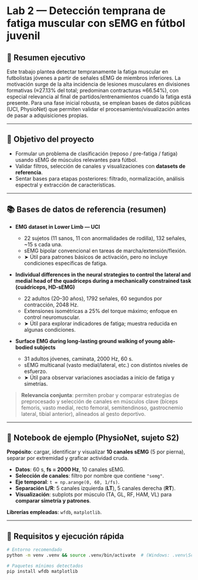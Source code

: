 # Lab 2 — Detección temprana de fatiga muscular con sEMG en fútbol juvenil

## 🧭 Resumen ejecutivo
Este trabajo plantea detectar tempranamente la fatiga muscular en futbolistas jóvenes a partir de señales sEMG de miembros inferiores. La motivación surge de la alta incidencia de lesiones musculares en divisiones formativas (≈27.13% del total; predominan contracturas ≈66.54%), con especial relevancia al final de partidos/entrenamientos cuando la fatiga está presente. Para una fase inicial robusta, se emplean bases de datos públicas (UCI, PhysioNet) que permiten validar el procesamiento/visualización antes de pasar a adquisiciones propias.

---

## 🎯 Objetivo del proyecto
- Formular un problema de clasificación (reposo / pre-fatiga / fatiga) usando sEMG de músculos relevantes para fútbol.
- Validar filtros, selección de canales y visualizaciones con **datasets de referencia**.
- Sentar bases para etapas posteriores: filtrado, normalización, análisis espectral y extracción de características.

---

## 📚 Bases de datos de referencia (resumen)
- **EMG dataset in Lower Limb — UCI**
  - 22 sujetos (11 sanos, 11 con anormalidades de rodilla), 132 señales, ~15 s cada una.
  - sEMG bipolar convencional en tareas de marcha/extensión/flexión.
  - ➤ Útil para patrones básicos de activación, pero no incluye condiciones específicas de fatiga.

- **Individual differences in the neural strategies to control the lateral and medial head of the quadriceps during a mechanically constrained task (cuádriceps, HD-sEMG)**
  - 22 adultos (20–30 años), 1792 señales, 60 segundos por contracción, 2048 Hz.
  - Extensiones isométricas a 25% del torque máximo; enfoque en control neuromuscular.
  - ➤ Útil para explorar indicadores de fatiga; muestra reducida en algunas condiciones.

- **Surface EMG during long-lasting ground walking of young able-bodied subjects**
  - 31 adultos jóvenes, caminata, 2000 Hz, 60 s.
  - sEMG multicanal (vasto medial/lateral, etc.) con distintos niveles de esfuerzo.
  - ➤ Útil para observar variaciones asociadas a inicio de fatiga y simetrías.

> **Relevancia conjunta**: permiten probar y comparar estrategias de preprocesado y selección de canales en músculos clave (bíceps femoris, vasto medial, recto femoral, semitendinoso, gastrocnemio lateral, tibial anterior), alineados al gesto deportivo.

---

## 🧪 Notebook de ejemplo (PhysioNet, sujeto S2)
**Propósito**: cargar, identificar y visualizar **10 canales sEMG** (5 por pierna), separar por extremidad y graficar actividad cruda.

- **Datos**: 60 s, **fs = 2000 Hz**, 10 canales sEMG.
- **Selección de canales**: filtro por nombre que contiene `"semg"`.
- **Eje temporal**: `t = np.arange(0, 60, 1/fs)`.
- **Separación L/R**: 5 canales izquierda (**LT**), 5 canales derecha (**RT**).
- **Visualización**: subplots por músculo (TA, GL, RF, HAM, VL) para **comparar simetría y patrones**.

**Librerías empleadas**: `wfdb`, `matplotlib`.

---

## 🧰 Requisitos y ejecución rápida
```bash
# Entorno recomendado
python -m venv .venv && source .venv/bin/activate  # (Windows: .venv\Scripts\activate)

# Paquetes mínimos detectados
pip install wfdb matplotlib
